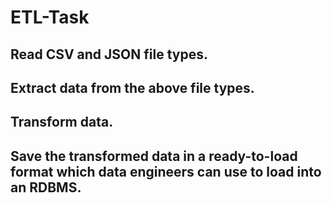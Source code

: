 # ETL-Task


## Read CSV and JSON file types.
## Extract data from the above file types.
## Transform data.
## Save the transformed data in a ready-to-load format which data engineers can use to load into an RDBMS.

